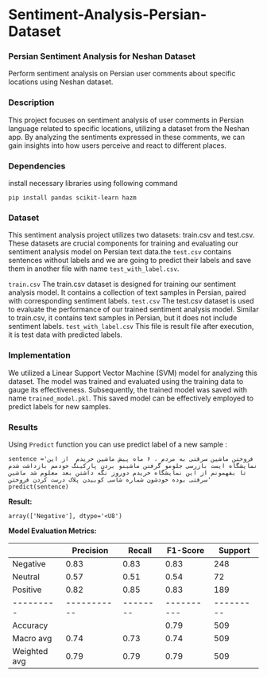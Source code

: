 # Sentiment-Analysis-Persian-Dataset
### Persian Sentiment Analysis for Neshan Dataset
Perform sentiment analysis on Persian user comments about specific locations using Neshan dataset.
### Description
This project focuses on sentiment analysis of user comments in Persian language related to specific locations, utilizing a dataset from the Neshan app. By analyzing the sentiments expressed in these comments, we can gain insights into how users perceive and react to different places.

### Dependencies
install necessary libraries using following command 
```
pip install pandas scikit-learn hazm
```
### Dataset 
This sentiment analysis project utilizes two datasets: train.csv and test.csv. These datasets are crucial components for training and evaluating our sentiment analysis model on Persian text data.the `test.csv` contains sentences without labels and we are going to predict their labels and save them in another file with name `test_with_label.csv`.

`train.csv`
The train.csv dataset is designed for training our sentiment analysis model. It contains a collection of text samples in Persian, paired with corresponding sentiment labels.
`test.csv`
The test.csv dataset is used to evaluate the performance of our trained sentiment analysis model. Similar to train.csv, it contains text samples in Persian, but it does not include sentiment labels.
`test_with_label.csv`
This file is result file after execution, it is test data with predicted labels. 
### Implementation 
We utilized a Linear Support Vector Machine (SVM) model for analyzing this dataset. The model was trained and evaluated using the training data to gauge its effectiveness. Subsequently, the trained model was saved with name `trained_model.pkl`. This saved model can be effectively employed to predict labels for new samples.
### Results
Using `Predict` function you can use predict label of a new sample :
```
sentence ='فروختن ماشین سرقتی به مردم ، ۶ ماه پیش ماشین خریدم  از این نمایشگاه ایست بازرسی جلومو گرفتن ماشینو بردن پارکینگ خودمم بازداشت شدم تا بفهمونم از این نمایشگاه خریدم دوروز نگه داشتن بعد معلوم شد ماشین سرقتی بوده خودشون شماره شاسی کوبیدن پلاک درست کردن فروختن'
predict(sentence)
```
**Result:**
```
array(['Negative'], dtype='<U8')
```
**Model Evaluation Metrics:**

|         | Precision | Recall | F1-Score | Support |
|---------|-----------|--------|----------|---------|
| Negative|   0.83    |  0.83  |   0.83   |   248   |
| Neutral |   0.57    |  0.51  |   0.54   |    72   |
| Positive|   0.82    |  0.85  |   0.83   |   189   |
|---------|-----------|--------|----------|---------|
| Accuracy|           |        |   0.79   |   509   |
|Macro avg|   0.74    |  0.73  |   0.74   |   509   |
|Weighted avg|0.79    |  0.79  |   0.79   |   509   |


